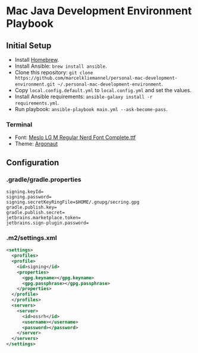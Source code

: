 # Mac Java Development Environment Playbook

## Initial Setup

- Install [Homebrew](https://brew.sh/).
- Install Ansible: `brew install ansible`.
- Clone this repository: `git clone https://github.com/marcelkliemannel/personal-mac-development-environment.git ~/.personal-mac-development-environment`.
- Copy `local.config.default.yml` to `local.config.yml` and set the values.
- Install Ansible requirements: `ansible-galaxy install -r requirements.yml`.
- Run playbook: `ansible-playbook main.yml --ask-become-pass`.

### Terminal

- Font: [Meslo LG M Regular Nerd Font Complete.ttf](https://github.com/ryanoasis/nerd-fonts/blob/master/patched-fonts/Meslo/M/Regular/complete/Meslo%20LG%20M%20Regular%20Nerd%20Font%20Complete.ttf)
- Theme: [Argonaut](https://github.com/lysyi3m/macos-terminal-themes#argonaut-download)

## Configuration

### .gradle/gradle.properties

```properties
signing.keyId=
signing.password=
signing.secretKeyRingFile=$HOME/.gnupg/secring.gpg
gradle.publish.key=
gradle.publish.secret=
jetbrains.marketplace.token=
jetbrains.sign-plugin.password=
```

### .m2/settings.xml

```xml
<settings>
  <profiles>
  <profile>
    <id>signing</id>
    <properties>
      <gpg.keyname></gpg.keyname>
      <gpg.passphrase></gpg.passphrase>
    </properties>
  </profile>
  </profiles>
  <servers>
    <server>
      <id>ossrh</id>
      <username></username>
      <password></password>
    </server>
  </servers>
</settings>
```
